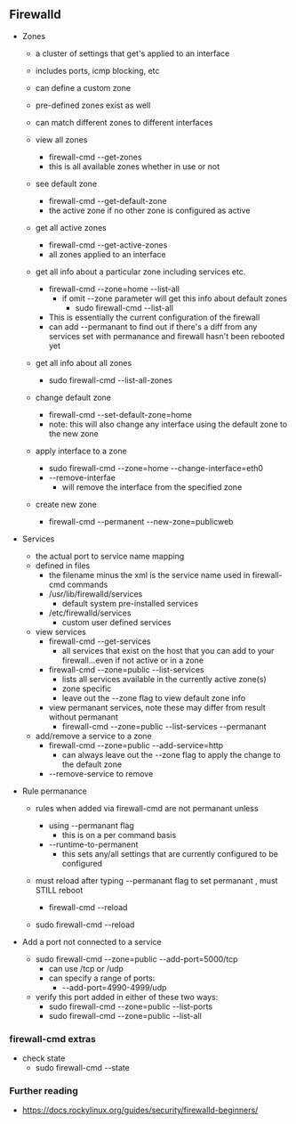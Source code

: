 ## Firewalld


* Zones
    * a cluster of settings that get's applied to an interface
    * includes ports, icmp blocking, etc
    * can define a custom zone
    * pre-defined zones exist as well
    * can match different zones to different interfaces

    * view all zones
        * firewall-cmd --get-zones
        * this is all available zones whether in use or not
        
    * see default zone
        * firewall-cmd --get-default-zone
        * the active zone if no other zone is configured as active
    
    * get all active zones
        * firewall-cmd --get-active-zones
        * all zones applied to an interface
    
    * get all info about a particular zone including services etc.
        * firewall-cmd --zone=home --list-all
            * if omit --zone parameter will get this info about default zones
                * sudo firewall-cmd --list-all
        * This is essentially the current configuration of the firewall
        * can add --permanant to find out if there's a diff from any services set with permanance and firewall hasn't been rebooted yet
        
    * get all info about all zones
        * sudo firewall-cmd --list-all-zones
        
    * change default zone
        * firewall-cmd --set-default-zone=home
        * note: this will also change any interface using the default zone to the new zone
    
    * apply interface to a zone
        *  sudo firewall-cmd --zone=home --change-interface=eth0
        * --remove-interfae 
            * will remove the interface from the specified zone
    * create new zone
        * firewall-cmd --permanent --new-zone=publicweb
        


* Services
    * the actual port to service name mapping
    * defined in files
        * the filename minus the xml is the service name used in firewall-cmd commands
        * /usr/lib/firewalld/services
            * default system pre-installed services
        * /etc/firewalld/services
            * custom user defined services
    * view services
        * firewall-cmd --get-services
            * all services that exist on the host that you can add to your firewall...even if not active or in a zone
        * firewall-cmd --zone=public --list-services
            * lists all services available in the currently active zone(s)
            * zone specific
            * leave out the --zone flag to view default zone info
        * view permanant services, note these may differ from result without permanant
            * firewall-cmd --zone=public --list-services --permanant
    * add/remove a service to a zone
        *  firewall-cmd --zone=public --add-service=http
            * can always leave out the --zone flag to apply the change to the default zone
        * --remove-service to remove
    


* Rule permanance
    * rules when added via firewall-cmd are not permanant unless
        * using --permanant flag
            * this is on a per command basis
        * --runtime-to-permanent
            * this sets any/all settings that are currently configured to be configured
    * must reload after typing --permanant flag to set permanant , must STILL reboot
        * firewall-cmd --reload 

    * sudo firewall-cmd --reload


* Add a port not connected to a service
    * sudo firewall-cmd --zone=public --add-port=5000/tcp
        * can use /tcp or /udp
        * can specify a range of ports: 
            *  --add-port=4990-4999/udp
    * verify this port added in either of these two ways:
        * sudo firewall-cmd --zone=public --list-ports
        * sudo firewall-cmd --zone=public --list-all




### firewall-cmd extras

* check state
    * sudo firewall-cmd --state





### Further reading
* https://docs.rockylinux.org/guides/security/firewalld-beginners/